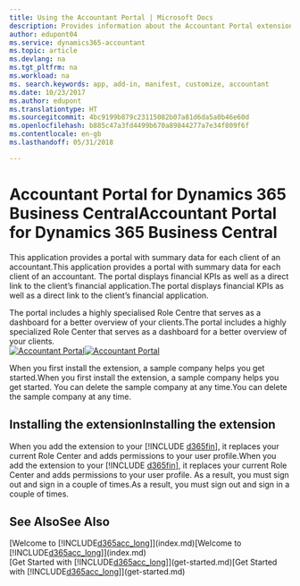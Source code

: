 ```yaml
---
title: Using the Accountant Portal | Microsoft Docs
description: Provides information about the Accountant Portal extension.
author: edupont04
ms.service: dynamics365-accountant
ms.topic: article
ms.devlang: na
ms.tgt_pltfrm: na
ms.workload: na
ms. search.keywords: app, add-in, manifest, customize, accountant
ms.date: 10/23/2017
ms.author: edupont
ms.translationtype: HT
ms.sourcegitcommit: 4bc9199b879c23115082b07a81d6da5a0b46e60d
ms.openlocfilehash: b885c47a3fd4499b670a89844277a7e34f809f6f
ms.contentlocale: en-gb
ms.lasthandoff: 05/31/2018

---
```

# <a name="accountant-portal-for-dynamics-365-business-central"></a><span data-ttu-id="3e706-103">Accountant Portal for Dynamics 365 Business Central</span><span class="sxs-lookup"><span data-stu-id="3e706-103">Accountant Portal for Dynamics 365 Business Central</span></span>
<span data-ttu-id="3e706-104">This application provides a portal with summary data for each client of an accountant.</span><span class="sxs-lookup"><span data-stu-id="3e706-104">This application provides a portal with summary data for each client of an accountant.</span></span> <span data-ttu-id="3e706-105">The portal displays financial KPIs as well as a direct link to the client’s financial application.</span><span class="sxs-lookup"><span data-stu-id="3e706-105">The portal displays financial KPIs as well as a direct link to the client’s financial application.</span></span>  

<span data-ttu-id="3e706-106">The portal includes a highly specialised Role Centre that serves as a dashboard for a better overview of your clients.</span><span class="sxs-lookup"><span data-stu-id="3e706-106">The portal includes a highly specialized Role Center that serves as a dashboard for a better overview of your clients.</span></span>  
<span data-ttu-id="3e706-107">[![Accountant Portal](./media/accountant-get-started/accountant-dashboard.png)](https://go.microsoft.com/fwlink/?linkid=851257)</span><span class="sxs-lookup"><span data-stu-id="3e706-107">[![Accountant Portal](./media/accountant-get-started/accountant-dashboard.png)](https://go.microsoft.com/fwlink/?linkid=851257)</span></span>

<span data-ttu-id="3e706-108">When you first install the extension, a sample company helps you get started.</span><span class="sxs-lookup"><span data-stu-id="3e706-108">When you first install the extension, a sample company helps you get started.</span></span> <span data-ttu-id="3e706-109">You can delete the sample company at any time.</span><span class="sxs-lookup"><span data-stu-id="3e706-109">You can delete the sample company at any time.</span></span>  

## <a name="installing-the-extension"></a><span data-ttu-id="3e706-110">Installing the extension</span><span class="sxs-lookup"><span data-stu-id="3e706-110">Installing the extension</span></span>
<span data-ttu-id="3e706-111">When you add the extension to your [!INCLUDE [d365fin](includes/d365fin_md.md)], it replaces your current Role Center and adds permissions to your user profile.</span><span class="sxs-lookup"><span data-stu-id="3e706-111">When you add the extension to your [!INCLUDE [d365fin](includes/d365fin_md.md)], it replaces your current Role Center and adds permissions to your user profile.</span></span> <span data-ttu-id="3e706-112">As a result, you must sign out and sign in a couple of times.</span><span class="sxs-lookup"><span data-stu-id="3e706-112">As a result, you must sign out and sign in a couple of times.</span></span>  

## <a name="see-also"></a><span data-ttu-id="3e706-113">See Also</span><span class="sxs-lookup"><span data-stu-id="3e706-113">See Also</span></span>
<span data-ttu-id="3e706-114">[Welcome to [!INCLUDE[d365acc_long](includes/d365acc_long_md.md)]](index.md)</span><span class="sxs-lookup"><span data-stu-id="3e706-114">[Welcome to [!INCLUDE[d365acc_long](includes/d365acc_long_md.md)]](index.md)</span></span>  
<span data-ttu-id="3e706-115">[Get Started with [!INCLUDE[d365acc_long](includes/d365acc_long_md.md)]](get-started.md)</span><span class="sxs-lookup"><span data-stu-id="3e706-115">[Get Started with [!INCLUDE[d365acc_long](includes/d365acc_long_md.md)]](get-started.md)</span></span>  

